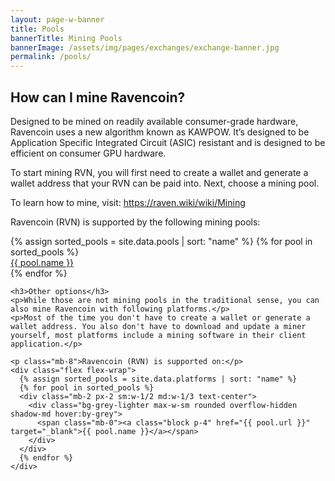 ```yaml
---
layout: page-w-banner
title: Pools
bannerTitle: Mining Pools
bannerImage: /assets/img/pages/exchanges/exchange-banner.jpg
permalink: /pools/
---
```


<div class="page-content">
  <div class="wrapper mb-32 m-auto">
    <h2>How can I mine Ravencoin?</h2>
    <p>Designed to be mined on readily available consumer-grade hardware, Ravencoin uses a new algorithm known as KAWPOW. It’s designed to be Application Specific Integrated Circuit (ASIC) resistant and is designed to be efficient on consumer GPU hardware.</p>
    <p>To start mining RVN, you will first need to create a wallet and generate a wallet address that your RVN can be paid into. Next, choose a mining pool.</p>
    <p>To learn how to mine, visit: <a href="https://raven.wiki/wiki/Mining" target="_blank" rel="noopener">https://raven.wiki/wiki/Mining</a></p>
    <p class="mb-8">Ravencoin (RVN) is supported by the following mining pools:</p>
    <div class="flex flex-wrap">
      {% assign sorted_pools = site.data.pools | sort: "name" %}
      {% for pool in sorted_pools %}
      <div class="mb-2 px-2 sm:w-1/2 md:w-1/3 text-center">
        <div class="bg-grey-lighter max-w-sm rounded overflow-hidden shadow-md hover:by-grey">
          <span class="mb-0"><a class="block p-4" href="{{ pool.url }}" target="_blank">{{ pool.name }}</a></span>
        </div>
      </div>
      {% endfor %}
    </div>

    <h3>Other options</h3>
    <p>While those are not mining pools in the traditional sense, you can also mine Ravencoin with following platforms.</p>
    <p>Most of the time you don't have to create a wallet or generate a wallet address. You also don't have to download and update a miner yourself, most platforms include a mining software in their client application.</p>

    <p class="mb-8">Ravencoin (RVN) is supported on:</p>
    <div class="flex flex-wrap">
      {% assign sorted_pools = site.data.platforms | sort: "name" %}
      {% for pool in sorted_pools %}
      <div class="mb-2 px-2 sm:w-1/2 md:w-1/3 text-center">
        <div class="bg-grey-lighter max-w-sm rounded overflow-hidden shadow-md hover:by-grey">
          <span class="mb-0"><a class="block p-4" href="{{ pool.url }}" target="_blank">{{ pool.name }}</a></span>
        </div>
      </div>
      {% endfor %}
    </div>
  </div>
</div>
